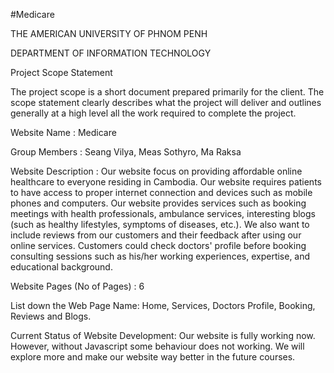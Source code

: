 
#Medicare

      

THE AMERICAN UNIVERSITY OF PHNOM PENH  

DEPARTMENT OF INFORMATION TECHNOLOGY 

  

Project Scope Statement 

The project scope is a short document prepared primarily for the client. The scope statement clearly describes what the project will deliver and outlines generally at a high level all the work required to complete the project. 

  

Website Name                         :  Medicare 

Group Members                      : Seang Vilya, Meas Sothyro, Ma Raksa 

Website Description          : Our website focus on providing affordable online healthcare to everyone residing in Cambodia. Our website requires patients to have access to proper internet connection and devices such as mobile phones and computers. Our website provides services such as booking meetings with health professionals, ambulance services, interesting blogs (such as healthy lifestyles, symptoms of diseases, etc.). We also want to include reviews from our customers and their feedback after using our online services. Customers could check doctors' profile before booking consulting sessions such as his/her working experiences, expertise, and educational background.  

Website Pages (No of Pages) : 6 

List down the Web Page Name: Home, Services, Doctors Profile, Booking, Reviews and Blogs.  

Current Status of Website Development: Our website is fully working now. However, without Javascript some behaviour does not working. We will explore more and make our website way better in the future courses. 
 
